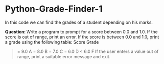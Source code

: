 # Python-Grade-Finder-1
In this code we can find the grades of a student depending on his marks.

<b>Question: </b> Write a program to prompt for a score between 0.0 and 1.0. If the score is out of range, print an error. If the score is between 0.0 and 1.0, print a grade using the following table:
   Score Grade
   >= 9.0 A
   >= 8.0 B
   >= 7.0 C
   >= 6.0 D
   < 6.0 F
   If the user enters a value out of range, print a suitable error message and exit.

